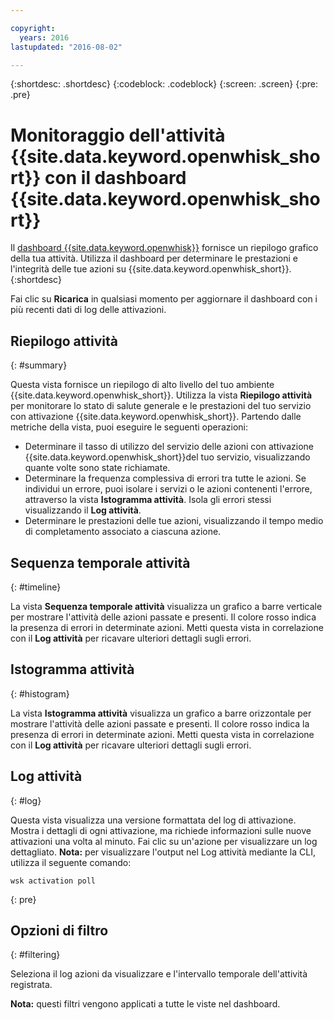 ```yaml
---

copyright:
  years: 2016
lastupdated: "2016-08-02"

---
```


{:shortdesc: .shortdesc}
{:codeblock: .codeblock}
{:screen: .screen}
{:pre: .pre}

# Monitoraggio dell'attività {{site.data.keyword.openwhisk_short}} con il dashboard {{site.data.keyword.openwhisk_short}}

Il [dashboard {{site.data.keyword.openwhisk}}](https://{DomainName}/whisk/dashboard/) fornisce un riepilogo grafico della tua attività. Utilizza il dashboard per determinare le prestazioni e l'integrità delle tue azioni su {{site.data.keyword.openwhisk_short}}.
{:shortdesc}

Fai clic su **Ricarica** in qualsiasi momento per aggiornare il dashboard con i più recenti dati di log delle attivazioni.

## Riepilogo attività
{: #summary}

Questa vista fornisce un riepilogo di alto livello del tuo ambiente {{site.data.keyword.openwhisk_short}}. Utilizza la vista **Riepilogo attività** per monitorare lo stato di salute generale e le prestazioni del tuo servizio con attivazione {{site.data.keyword.openwhisk_short}}. Partendo dalle metriche della vista, puoi eseguire le seguenti operazioni:
* Determinare il tasso di utilizzo del servizio delle azioni con attivazione {{site.data.keyword.openwhisk_short}}del tuo servizio, visualizzando quante volte sono state richiamate.
* Determinare la frequenza complessiva di errori tra tutte le azioni. Se individui un errore, puoi isolare i servizi o le azioni contenenti l'errore, attraverso la vista **Istogramma attività**. Isola gli errori stessi visualizzando il **Log attività**.
* Determinare le prestazioni delle tue azioni, visualizzando il tempo medio di completamento associato a ciascuna azione.

<!-- For tips on improving performance, see troubleshooting? -->

## Sequenza temporale attività
{: #timeline}

La vista **Sequenza temporale attività** visualizza un grafico a barre verticale per mostrare l'attività delle azioni passate e presenti. Il colore rosso indica la presenza di errori in determinate azioni. Metti questa vista in correlazione con il **Log attività** per ricavare ulteriori dettagli sugli errori.

## Istogramma attività
{: #histogram}

La vista **Istogramma attività** visualizza un grafico a barre orizzontale per mostrare l'attività delle azioni passate e presenti. Il colore rosso indica la presenza di errori in determinate azioni. Metti questa vista in correlazione con il **Log attività** per ricavare ulteriori dettagli sugli errori.

## Log attività
{: #log}

Questa vista visualizza una versione formattata del log di attivazione. Mostra i dettagli di ogni attivazione, ma richiede informazioni sulle nuove attivazioni una volta al minuto. Fai clic su un'azione per visualizzare un log dettagliato.
**Nota:** per visualizzare l'output nel Log attività mediante la CLI, utilizza il seguente comando:

  ```
  wsk activation poll
  ```
  {: pre}

## Opzioni di filtro
{: #filtering}

Seleziona il log azioni da visualizzare e l'intervallo temporale dell'attività registrata.

**Nota:** questi filtri vengono applicati a tutte le viste nel dashboard.
